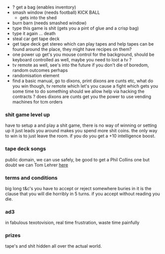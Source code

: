 * ? get a bag (enables inventory)
* smash window (needs football) KICK BALL
	* gets into the shed  
* burn barn (needs smashed window)
* type this game is shit (gets you a pint of glue and a crisp bag)
* type it again ... death
* steal car get tape deck
* get tape deck get stereo which can play tapes and help tapes can be found around the place, they might have recipes on them?
* one power up get's you mouse control for the background, should be keyboard controlled as well, maybe you need to loot a tv ?
* tv remote as well, see's into the future if you don't die of boredom, random outcomes perhaps
* randomisation element
* find a basic manual, go to dixons,  print dixons are cunts etc, what do you win though, tv remote which let's you cause a fight which gets you some time to do  something should we allow help via hacking the contracts ? does dixons are cunts get you the power to use vending machines for tcm orders

### shit game level up

have to setup a and play a shit game, there is no way of winning or setting up it just leads you around makes you spend more shit coins. the only way to win is to just leave the room. if you do you get a +10 intelligence boost.

### tape deck songs
public domain, we can use safely, be good to get a Phil Collins one but doubt we can
Tom Lehrer [here](https://tomlehrersongs.com/)


### terms and conditions

big long t&c's you have to accept or reject somewhere buries in it is the clause that you will die horribly in 5 turns. if you accept without reading you die.


### ad3

in fabulous texotovision, real time frustration, waste time painfully

### prizes

tape's and shit hidden all over the actual world.
